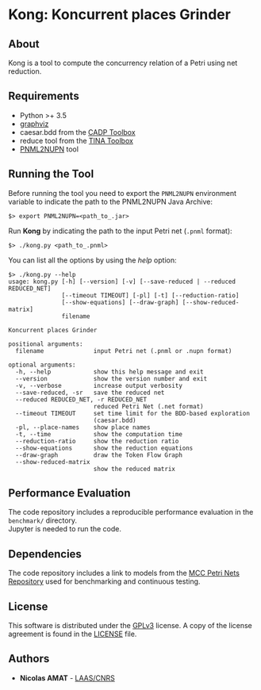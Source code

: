 # Kong: Koncurrent places Grinder

## About

Kong is a tool to compute the concurrency relation of a Petri using net reduction.

## Requirements

+ Python >+ 3.5
+ [graphviz](https://pypi.org/project/graphviz/)
+ caesar.bdd from the [CADP Toolbox](https://cadp.inria.fr/)
+ reduce tool from the [TINA Toolbox](http://projects.laas.fr/tina/)
+ [PNML2NUPN](https://github.com/lip6/pnml2nupn) tool

## Running the Tool

Before running the tool you need to export the `PNML2NUPN` environment variable to indicate the path to the PNML2NUPN Java Archive:
```
$> export PNML2NUPN=<path_to_.jar>
```

Run **Kong** by indicating the path to the input Petri net (`.pnml` format):
```
$> ./kong.py <path_to_.pnml>
```

You can list all the options by using the *help* option:
```
$> ./kong.py --help
usage: kong.py [-h] [--version] [-v] [--save-reduced | --reduced REDUCED_NET]
               [--timeout TIMEOUT] [-pl] [-t] [--reduction-ratio]
               [--show-equations] [--draw-graph] [--show-reduced-matrix]
               filename

Koncurrent places Grinder

positional arguments:
  filename              input Petri net (.pnml or .nupn format)

optional arguments:
  -h, --help            show this help message and exit
  --version             show the version number and exit
  -v, --verbose         increase output verbosity
  --save-reduced, -sr   save the reduced net
  --reduced REDUCED_NET, -r REDUCED_NET
                        reduced Petri Net (.net format)
  --timeout TIMEOUT     set time limit for the BDD-based exploration
                        (caesar.bdd)
  -pl, --place-names    show place names
  -t, --time            show the computation time
  --reduction-ratio     show the reduction ratio
  --show-equations      show the reduction equations
  --draw-graph          draw the Token Flow Graph
  --show-reduced-matrix
                        show the reduced matrix
```

## Performance Evaluation

The code repository includes a reproducible performance evaluation in the `benchmark/` directory.  
Jupyter is needed to run the code.

## Dependencies

The code repository includes a link to models from the [MCC Petri Nets
Repository](https://pnrepository.lip6.fr/) used for benchmarking and
continuous testing.

## License

This software is distributed under the
[GPLv3](https://www.gnu.org/licenses/gpl-3.0.en.html) license.
A copy of the license agreement is found in the [LICENSE](./LICENSE) file.

## Authors

+ **Nicolas AMAT** -  [LAAS/CNRS](https://www.laas.fr/)